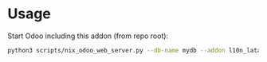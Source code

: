 # Usage

Start Odoo including this addon (from repo root):

```bash
python3 scripts/nix_odoo_web_server.py --db-name mydb --addon l10n_latam_check
```
